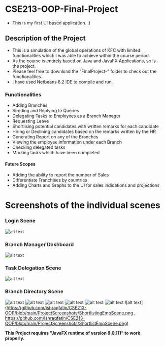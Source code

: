 # CSE213-OOP-Final-Project
+ This is my first UI based application. :)
## Description of the Project
+ This is a simulation of the global operations of KFC with limited functionalities which I was able to achieve within the course period.
+ As the course is entirely based on Java and JavaFX Applications, so is the project.
+ Please feel free to download the "FinalProject-" folder to check out the functionalities.
+ I have used Netbeans 8.2 IDE to compile and run.
### Functionalities
+ Adding Branches
+ Sending and Replying to Queries
+ Delegating Tasks to Employees as a Branch Manager
+ Requesting Leave
+ Shortlising potential candidates with written remarks for each candidate
+ Hiring or Declining candidates based on the remarks written by the HR
+ Generating Report on any of the Branches
+ Viewing the employee information under each Branch
+ Checking delegated tasks
+ Marking tasks which have been completed
#### Future Scopes
+ Adding the ability to report the number of Sales
+ Differentiate Franchises by countries
+ Adding Charts and Graphs to the UI for sales indications and projections

# Screenshots of the individual scenes
### Login Scene
![alt text](https://github.com/ishraqfatin/CSE213-OOP/blob/main/ProjectScreenshots/LoginScene.png)
### Branch Manager Dashboard
![alt text](https://github.com/ishraqfatin/CSE213-OOP/blob/main/ProjectScreenshots/BranchManagerDashboard.png)
### Task Delegation Scene
![alt text](https://github.com/ishraqfatin/CSE213-OOP/blob/main/ProjectScreenshots/TaskDelegationScene.png)
### Branch Directory Scene
![alt text](https://github.com/ishraqfatin/CSE213-OOP/blob/main/ProjectScreenshots/BranchDirectoryScene.png)
![alt text](https://github.com/ishraqfatin/CSE213-OOP/blob/main/ProjectScreenshots/FranchiseManagerDashboard.png)
![alt text](https://github.com/ishraqfatin/CSE213-OOP/blob/main/ProjectScreenshots/AddBranchScene.png)
![alt text](https://github.com/ishraqfatin/CSE213-OOP/blob/main/ProjectScreenshots/HiringScene.png)
![alt text](https://github.com/ishraqfatin/CSE213-OOP/blob/main/ProjectScreenshots/ReportGenerationScene.png)
![alt text](https://github.com/ishraqfatin/CSE213-OOP/blob/main/ProjectScreenshots/HumanResourceDashboard.png)
![alt text](https://github.com/ishraqfatin/CSE213-OOP/blob/main/ProjectScreenshots/ShortlistingEmpScene.png , https://github.com/ishraqfatin/CSE213-OOP/blob/main/ProjectScreenshots/ShortlistEmpScene.png)

























**This Project requires "JavaFX runtime of version 8.0.111" to work properly.**

